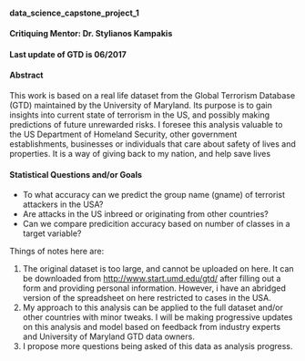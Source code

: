 #### data_science_capstone_project_1
#### Critiquing Mentor: Dr. Stylianos Kampakis
#### Last update of GTD is 06/2017



#### Abstract
This work is based on a real life dataset from the Global Terrorism Database (GTD) maintained by the University of Maryland. Its purpose is
to gain insights into current state of terrorism in the US, and possibly making predictions of future unrewarded risks. I foresee this 
analysis valuable to the US Department of Homeland Security, other government establishments, businesses or individuals that care about 
safety of lives and properties. It is a way of giving back to my nation, and help save lives


#### Statistical Questions and/or Goals ###

* To what accuracy can we predict the group name (gname) of terrorist attackers in the USA?
* Are attacks in the US inbreed or originating from other countries?
* Can we compare predicition accuracy based on number of classes in a target variable?

Things of notes here are:
1. The original dataset is too large, and cannot be uploaded on here. It can be downloaded from http://www.start.umd.edu/gtd/ after filling out a form and providing personal information. However, i have an abridged version of the spreadsheet on here restricted to cases in the USA.
2. My approach to this analysis can be applied to the full dataset and/or other countries with minor tweaks. I will be making progressive updates on this analysis and model based on feedback from industry experts and University of Maryland GTD data owners. 
3. I propose more questions being asked of this data as analysis progress.


